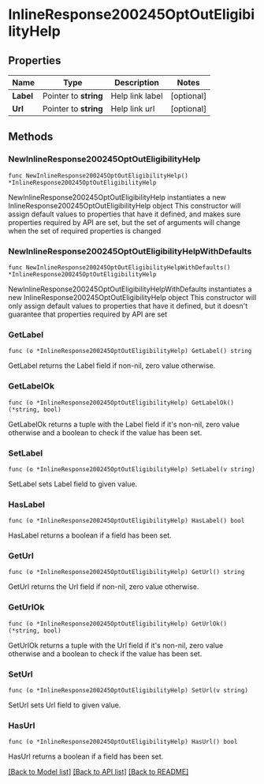 # InlineResponse200245OptOutEligibilityHelp

## Properties

Name | Type | Description | Notes
------------ | ------------- | ------------- | -------------
**Label** | Pointer to **string** | Help link label | [optional] 
**Url** | Pointer to **string** | Help link url | [optional] 

## Methods

### NewInlineResponse200245OptOutEligibilityHelp

`func NewInlineResponse200245OptOutEligibilityHelp() *InlineResponse200245OptOutEligibilityHelp`

NewInlineResponse200245OptOutEligibilityHelp instantiates a new InlineResponse200245OptOutEligibilityHelp object
This constructor will assign default values to properties that have it defined,
and makes sure properties required by API are set, but the set of arguments
will change when the set of required properties is changed

### NewInlineResponse200245OptOutEligibilityHelpWithDefaults

`func NewInlineResponse200245OptOutEligibilityHelpWithDefaults() *InlineResponse200245OptOutEligibilityHelp`

NewInlineResponse200245OptOutEligibilityHelpWithDefaults instantiates a new InlineResponse200245OptOutEligibilityHelp object
This constructor will only assign default values to properties that have it defined,
but it doesn't guarantee that properties required by API are set

### GetLabel

`func (o *InlineResponse200245OptOutEligibilityHelp) GetLabel() string`

GetLabel returns the Label field if non-nil, zero value otherwise.

### GetLabelOk

`func (o *InlineResponse200245OptOutEligibilityHelp) GetLabelOk() (*string, bool)`

GetLabelOk returns a tuple with the Label field if it's non-nil, zero value otherwise
and a boolean to check if the value has been set.

### SetLabel

`func (o *InlineResponse200245OptOutEligibilityHelp) SetLabel(v string)`

SetLabel sets Label field to given value.

### HasLabel

`func (o *InlineResponse200245OptOutEligibilityHelp) HasLabel() bool`

HasLabel returns a boolean if a field has been set.

### GetUrl

`func (o *InlineResponse200245OptOutEligibilityHelp) GetUrl() string`

GetUrl returns the Url field if non-nil, zero value otherwise.

### GetUrlOk

`func (o *InlineResponse200245OptOutEligibilityHelp) GetUrlOk() (*string, bool)`

GetUrlOk returns a tuple with the Url field if it's non-nil, zero value otherwise
and a boolean to check if the value has been set.

### SetUrl

`func (o *InlineResponse200245OptOutEligibilityHelp) SetUrl(v string)`

SetUrl sets Url field to given value.

### HasUrl

`func (o *InlineResponse200245OptOutEligibilityHelp) HasUrl() bool`

HasUrl returns a boolean if a field has been set.


[[Back to Model list]](../README.md#documentation-for-models) [[Back to API list]](../README.md#documentation-for-api-endpoints) [[Back to README]](../README.md)


